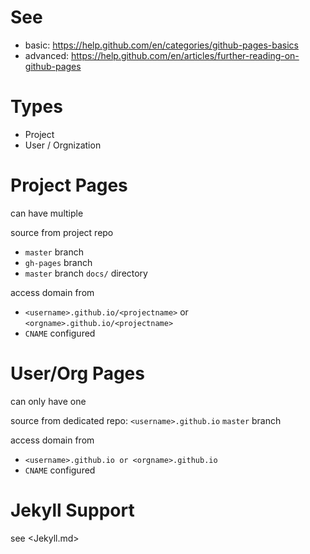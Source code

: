 # See

- basic: <https://help.github.com/en/categories/github-pages-basics>
- advanced: <https://help.github.com/en/articles/further-reading-on-github-pages>

# Types

- Project
- User / Orgnization

# Project Pages

can have multiple

source from project repo
- `master` branch
- `gh-pages` branch
- `master` branch `docs/` directory

access domain from
- `<username>.github.io/<projectname>` or `<orgname>.github.io/<projectname>`
- `CNAME` configured

# User/Org Pages

can only have one

source from dedicated repo: `<username>.github.io` `master` branch

access domain from
- `<username>.github.io or <orgname>.github.io`
- `CNAME` configured

# Jekyll Support

see <Jekyll.md>
